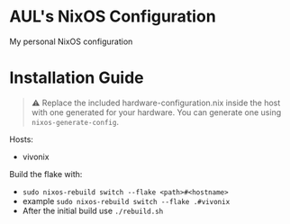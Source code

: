 # AUL's NixOS Configuration
My personal NixOS configuration

# Installation Guide
> ⚠️ Replace the included hardware-configuration.nix inside the host with one generated for your hardware. You can generate one using ``nixos-generate-config``.

Hosts:
 - vivonix

Build the flake with:
- ``
sudo nixos-rebuild switch --flake <path>#<hostname>
``
- example
``
sudo nixos-rebuild switch --flake .#vivonix
``
- After the initial build use ``./rebuild.sh``
